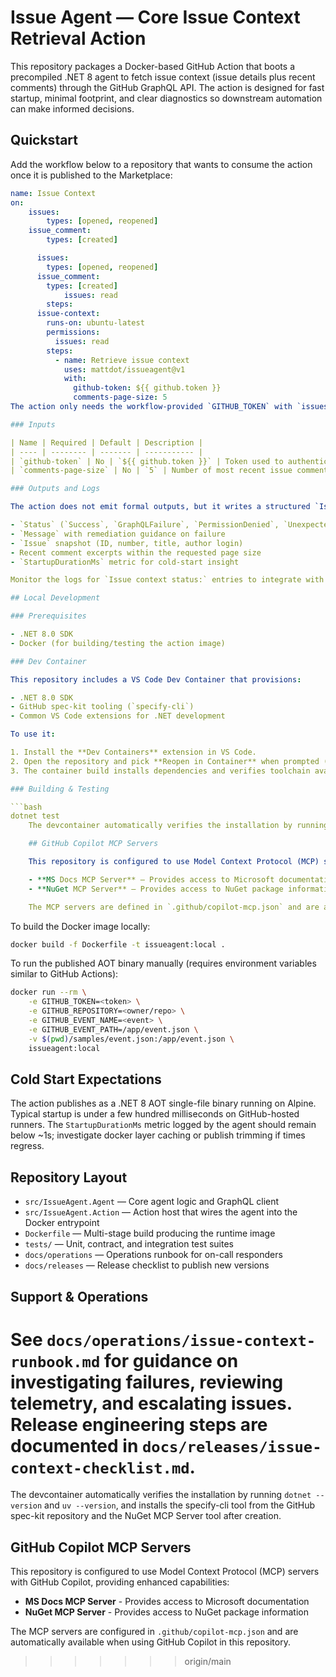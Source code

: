 # Issue Agent — Core Issue Context Retrieval Action

This repository packages a Docker-based GitHub Action that boots a precompiled .NET 8 agent to fetch issue context (issue details plus recent comments) through the GitHub GraphQL API. The action is designed for fast startup, minimal footprint, and clear diagnostics so downstream automation can make informed decisions.

## Quickstart

Add the workflow below to a repository that wants to consume the action once it is published to the Marketplace:

```yaml
name: Issue Context
on:
	issues:
		types: [opened, reopened]
	issue_comment:
		types: [created]

	  issues:
	    types: [opened, reopened]
	  issue_comment:
	    types: [created]
			issues: read
		steps:
	  issue-context:
	    runs-on: ubuntu-latest
	    permissions:
	      issues: read
	    steps:
	      - name: Retrieve issue context
	        uses: mattdot/issueagent@v1
	        with:
	          github-token: ${{ github.token }}
	          comments-page-size: 5
The action only needs the workflow-provided `GITHUB_TOKEN` with `issues: read` scope. If organizational policy restricts default permissions, grant the read scope explicitly in the workflow (as shown above).

### Inputs

| Name | Required | Default | Description |
| ---- | -------- | ------- | ----------- |
| `github-token` | No | `${{ github.token }}` | Token used to authenticate GraphQL calls. Must have `issues:read`. |
| `comments-page-size` | No | `5` | Number of most recent issue comments to include (1–20). |

### Outputs and Logs

The action does not emit formal outputs, but it writes a structured `IssueContextResult` to the workflow logs, including:

- `Status` (`Success`, `GraphQLFailure`, `PermissionDenied`, `UnexpectedError`)
- `Message` with remediation guidance on failure
- `Issue` snapshot (ID, number, title, author login)
- Recent comment excerpts within the requested page size
- `StartupDurationMs` metric for cold-start insight

Monitor the logs for `Issue context status:` entries to integrate with downstream automation.

## Local Development

### Prerequisites

- .NET 8.0 SDK
- Docker (for building/testing the action image)

### Dev Container

This repository includes a VS Code Dev Container that provisions:

- .NET 8.0 SDK
- GitHub spec-kit tooling (`specify-cli`)
- Common VS Code extensions for .NET development

To use it:

1. Install the **Dev Containers** extension in VS Code.
2. Open the repository and pick **Reopen in Container** when prompted (or from the Command Palette).
3. The container build installs dependencies and verifies toolchain availability.

### Building & Testing

```bash
dotnet test
	The devcontainer automatically verifies the installation by running `dotnet --version` and `uv --version`, and installs the specify-cli tool from the GitHub spec-kit repository and the NuGet MCP Server tool after creation.

	## GitHub Copilot MCP Servers

	This repository is configured to use Model Context Protocol (MCP) servers with GitHub Copilot, providing enhanced capabilities:

	- **MS Docs MCP Server** – Provides access to Microsoft documentation.
	- **NuGet MCP Server** – Provides access to NuGet package information.

	The MCP servers are defined in `.github/copilot-mcp.json` and are automatically available when using GitHub Copilot in this repository.
```

To build the Docker image locally:

```bash
docker build -f Dockerfile -t issueagent:local .
```

To run the published AOT binary manually (requires environment variables similar to GitHub Actions):

```bash
docker run --rm \
	-e GITHUB_TOKEN=<token> \
	-e GITHUB_REPOSITORY=<owner/repo> \
	-e GITHUB_EVENT_NAME=<event> \
	-e GITHUB_EVENT_PATH=/app/event.json \
	-v $(pwd)/samples/event.json:/app/event.json \
	issueagent:local
```

## Cold Start Expectations

The action publishes as a .NET 8 AOT single-file binary running on Alpine. Typical startup is under a few hundred milliseconds on GitHub-hosted runners. The `StartupDurationMs` metric logged by the agent should remain below ~1s; investigate docker layer caching or publish trimming if times regress.

## Repository Layout

- `src/IssueAgent.Agent` — Core agent logic and GraphQL client
- `src/IssueAgent.Action` — Action host that wires the agent into the Docker entrypoint
- `Dockerfile` — Multi-stage build producing the runtime image
- `tests/` — Unit, contract, and integration test suites
- `docs/operations` — Operations runbook for on-call responders
- `docs/releases` — Release checklist to publish new versions

## Support & Operations

See `docs/operations/issue-context-runbook.md` for guidance on investigating failures, reviewing telemetry, and escalating issues. Release engineering steps are documented in `docs/releases/issue-context-checklist.md`.
=======
The devcontainer automatically verifies the installation by running `dotnet --version` and `uv --version`, and installs the specify-cli tool from the GitHub spec-kit repository and the NuGet MCP Server tool after creation.

## GitHub Copilot MCP Servers

This repository is configured to use Model Context Protocol (MCP) servers with GitHub Copilot, providing enhanced capabilities:

- **MS Docs MCP Server** - Provides access to Microsoft documentation
- **NuGet MCP Server** - Provides access to NuGet package information

The MCP servers are configured in `.github/copilot-mcp.json` and are automatically available when using GitHub Copilot in this repository.
>>>>>>> origin/main
